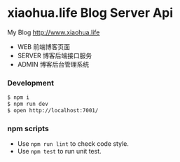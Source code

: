 # xiaohua.life Blog Server Api

My Blog http://www.xiaohua.life

- WEB 前端博客页面
- SERVER 博客后端接口服务
- ADMIN 博客后台管理系统

### Development

```bash
$ npm i
$ npm run dev
$ open http://localhost:7001/
```

### npm scripts

- Use `npm run lint` to check code style.
- Use `npm test` to run unit test.
